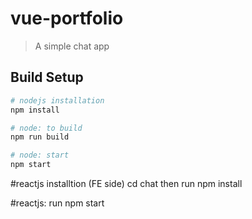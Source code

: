 # vue-portfolio

> A simple chat app
> 

## Build Setup

``` bash
# nodejs installation
npm install

# node: to build
npm run build

# node: start
npm start
```

#reactjs installtion (FE side)
cd chat then run npm install

#reactjs: run
npm start
